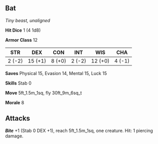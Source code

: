 ## Bat

*Tiny beast, unaligned*

**Hit Dice** 1 (4 1d8)

**Armor Class** 12

| STR     | DEX     | CON     | INT     | WIS     | CHA     |
|---------|---------|---------|---------|---------|---------|
|  2 (-2) | 15 (+1) |  8 (+0) |  2 (-2) | 12 (+0) |  4 (-1) |

**Saves** Physical 15, Evasion 14, Mental 15, Luck 15

**Skills** Stab 0

**Move** 5ft\_1.5m\_1sq, fly 30ft\_9m\_6sq\_t

**Morale** 8

## Attacks

***Bite*** +1 (Stab 0 DEX +1), reach 5ft\_1.5m\_1sq, one creature. Hit: 1 piercing damage.


